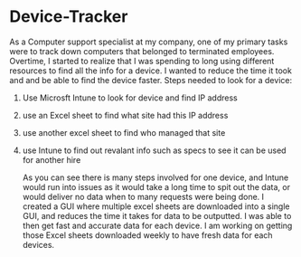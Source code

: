 # Device-Tracker
As a Computer support specialist at my company, one of my primary tasks were to track down computers that belonged to terminated employees. Overtime, I started to realize that I was spending to long using different resources to find all the info for a device. I wanted to reduce the time it took and and be able to find the device faster. 
Steps needed to look for a device:
1) Use Microsft Intune to look for device and find IP address
2) use an Excel sheet to find what site had this IP address
3) use another excel sheet to find who managed that site
4) use Intune to find out revalant info such as specs to see it can be used for another hire
   
   As you can see there is many steps involved for one device, and Intune would run into issues as it would take a long time to spit out the data, or would deliver no data when to many requests were being done. I created a GUI where multiple excel sheets are downloaded into a single GUI, and reduces the time it takes for data to be outputted. I was able to then get fast and accurate data for each device. I am working on getting those Excel sheets downloaded weekly to have fresh data for each devices. 
